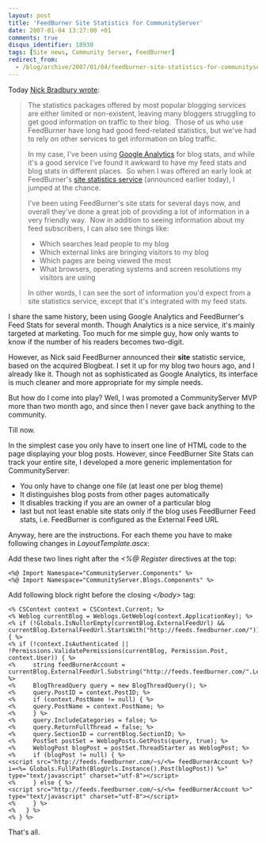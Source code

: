 ```yaml
---
layout: post
title: 'FeedBurner Site Statistics for CommunityServer'
date: 2007-01-04 13:27:00 +01
comments: true
disqus_identifier: 18930
tags: [Site news, Community Server, FeedBurner]
redirect_from:
  - /blog/archive/2007/01/04/feedburner-site-statistics-for-communityserver.aspx
---
```


Today [Nick Bradbury wrote](http://nick.typepad.com/blog/2007/01/feedburner_site.html):

> The statistics packages offered by most popular blogging services are either limited or non-existent, leaving many bloggers struggling to get good information on traffic to their blog.  Those of us who use FeedBurner have long had good feed-related statistics, but we've had to rely on other services to get information on blog traffic.
>
> In my case, I've been using [Google Analytics](http://www.google.com/analytics/) for blog stats, and while it's a good service I've found it awkward to have my feed stats and blog stats in different places.  So when I was offered an early look at FeedBurner's [site statistics service](http://blogs.feedburner.com/feedburner/archives/2007/01/a_360_degree_view_of_audience_1.php) (announced earlier today), I jumped at the chance.
>
> I've been using FeedBurner's site stats for several days now, and overall they've done a great job of providing a lot of information in a very friendly way.  Now in addition to seeing information about my feed subscribers, I can also see things like:
>
> -   Which searches lead people to my blog
> -   Which external links are bringing visitors to my blog
> -   Which pages are being viewed the most
> -   What browsers, operating systems and screen resolutions my visitors are using
>
> In other words, I can see the sort of information you'd expect from a site statistics service, except that it's integrated with my feed stats.

I share the same history, been using Google Analytics and FeedBurner's Feed Stats for several month. Though Analytics is a nice service, it's mainly targeted at marketing. Too much for me simple guy, how only wants to know if the number of his readers becomes two-digit.

However, as Nick said FeedBurner announced their **site** statistic service, based on the acquired Blogbeat. I set it up for my blog two hours ago, and I already like it. Though not as sophisticated as Google Analytics, its interface is much cleaner and more appropriate for my simple needs.

But how do I come into play? Well, I was promoted a CommunityServer MVP more than two month ago, and since then I never gave back anything to the community.

Till now.

In the simplest case you only have to insert one line of HTML code to the page displaying your blog posts. However, since FeedBurner Site Stats can track your entire site, I developed a more generic implementation for CommunityServer:

-   You only have to change one file (at least one per blog theme)
-   It distinguishes blog posts from other pages automatically
-   It disables tracking if you are an owner of a particular blog
-   last but not least enable site stats only if the blog uses FeedBurner Feed stats, i.e. FeedBurner is configured as the External Feed URL

Anyway, here are the instructions. For each theme you have to make following changes in *LayoutTemplate.ascx*:

Add these two lines right after the *\<%@ Register* directives at the top:

``` aspnet
<%@ Import Namespace="CommunityServer.Components" %>
<%@ Import Namespace="CommunityServer.Blogs.Components" %>
```

Add following block right before the closing *\</body\>* tag:

``` aspnet
<% CSContext context = CSContext.Current; %>
<% Weblog currentBlog = Weblogs.GetWeblog(context.ApplicationKey); %>
<% if (!Globals.IsNullorEmpty(currentBlog.ExternalFeedUrl) && currentBlog.ExternalFeedUrl.StartsWith("http://feeds.feedburner.com/")) { %>
<% if (!context.IsAuthenticated || !Permissions.ValidatePermissions(currentBlog, Permission.Post, context.User)) { %>
<%     string feedBurnerAccount = currentBlog.ExternalFeedUrl.Substring("http://feeds.feedburner.com/".Length); %>
<%     BlogThreadQuery query = new BlogThreadQuery(); %>
<%     query.PostID = context.PostID; %>
<%     if (context.PostName != null) { %>
<%     query.PostName = context.PostName; %>
<%     } %>
<%     query.IncludeCategories = false; %>
<%     query.ReturnFullThread = false; %>
<%     query.SectionID = currentBlog.SectionID; %>
<%     PostSet postSet = WeblogPosts.GetPosts(query, true); %>
<%     WeblogPost blogPost = postSet.ThreadStarter as WeblogPost; %>
<%     if (blogPost != null) { %>
<script src="http://feeds.feedburner.com/~s/<%= feedBurnerAccount %>?i=<%= Globals.FullPath(BlogUrls.Instance().Post(blogPost)) %>" type="text/javascript" charset="utf-8"></script>
<%     } else { %>
<script src="http://feeds.feedburner.com/~s/<%= feedBurnerAccount %>" type="text/javascript" charset="utf-8"></script>
<%     } %>
<%   } %>
<% } %>
```

That's all.

